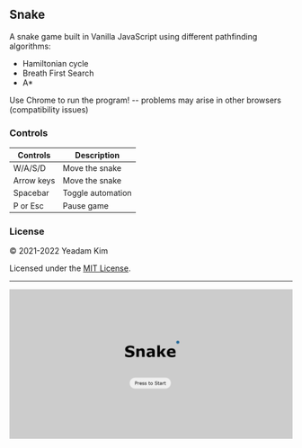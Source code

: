 ## Snake

A snake game built in Vanilla JavaScript using different pathfinding algorithms:  
- Hamiltonian cycle
- Breath First Search
- A*

Use Chrome to run the program! -- problems may arise in other browsers (compatibility issues)  

### Controls

| Controls | Description |
| ----------- | ----------- |
| W/A/S/D | Move the snake |
| Arrow keys | Move the snake |
| Spacebar | Toggle automation |
| P or Esc | Pause game |  



### License

© 2021-2022 Yeadam Kim

Licensed under the [MIT License](LICENSE).

---

![screenshot](/images/screenshot.png)
